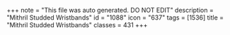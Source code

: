 +++
note = "This file was auto generated. DO NOT EDIT"
description = "Mithril Studded Wristbands"
id = "1088"
icon = "637"
tags = [1536]
title = "Mithril Studded Wristbands"
classes = 431
+++
